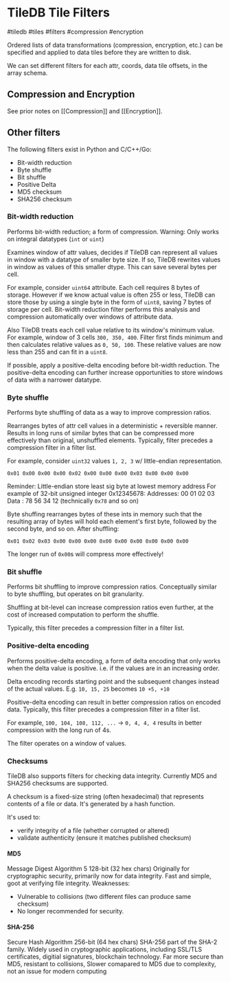# TileDB Tile Filters
#tiledb #tiles #filters #compression #encryption

Ordered lists of data transformations (compression, encryption, etc.)
can be specified and applied to data tiles before they are written to disk.

We can set different filters for each attr, coords, data tile offsets,
in the array schema.

## Compression and Encryption

See prior notes on [[Compression]] and [[Encryption]].

## Other filters

The following filters exist in Python and C/C++/Go:
- Bit-width reduction
- Byte shuffle
- Bit shuffle
- Positive Delta
- MD5 checksum
- SHA256 checksum

### Bit-width reduction

Performs bit-width reduction; a form of compression.
Warning: Only works on integral datatypes (`int` or `uint`)

Examines window of attr values,
decides if TileDB can represent all values in window 
with a datatype of smaller byte size.
If so, TileDB rewrites values in window as values of this smaller dtype.
This can save several bytes per cell.

For example, consider `uint64` attribute.
Each cell requires 8 bytes of storage.
However if we know actual value is often 255 or less,
TileDB can store those by using a single byte in the form of `uint8`,
saving 7 bytes of storage per cell.
Bit-width reduction filter performs this analysis and compression
automatically over windows of attribute data.

Also TileDB treats each cell value relative to its window's minimum value.
For example, window of 3 cells `300, 350, 400`.
Filter first finds minimum and then calculates relative values as `0, 50, 100`.
These relative values are now less than 255 and can fit in a `uint8`.

If possible, apply a positive-delta encoding before bit-width reduction.
The positive-delta encoding can further increase opportunities
to store windows of data with a narrower datatype.

### Byte shuffle

Performs byte shuffling of data as a way to improve compression ratios.

Rearranges bytes of attr cell values in a deterministic + reversible manner.
Results in long runs of similar bytes that can be compressed more effectively
than original, unshuffled elements.
Typically, filter precedes a compression filter in a filter list.

For example, consider `uint32` values `1, 2, 3` w/ little-endian representation.
```
0x01 0x00 0x00 0x00 0x02 0x00 0x00 0x00 0x03 0x00 0x00 0x00
```

Reminder: Little-endian store least sig byte at lowest memory address
For example of 32-bit unsigned integer 0x12345678:
Addresses: 00 01 02 03
Data     : 78 56 34 12 (technically `0x78` and so on)

Byte shuffing rearranges bytes of these ints in memory such that
the resulting array of bytes will hold each element's first byte,
followed by the second byte, and so on. After shuffling:
```
0x01 0x02 0x03 0x00 0x00 0x00 0x00 0x00 0x00 0x00 0x00 0x00
```
The longer run of `0x00`s will compress more effectively!

### Bit shuffle

Performs bit shuffling to improve compression ratios.
Conceptually similar to byte shuffling, but operates on bit granularity.

Shuffling at bit-level can increase compression ratios even further,
at the cost of increased computation to perform the shuffle.

Typically, this filter precedes a compression filter in a filter list.

### Positive-delta encoding

Performs positive-delta encoding,
a form of delta encoding that only works when the delta value is positive.
i.e. if the values are in an increasing order.

Delta encoding records starting point and the subsequent changes
instead of the actual values.
E.g. `10, 15, 25` becomes `10 +5, +10`

Positive-delta encoding can result in better compression ratios on encoded data.
Typically, this filter precedes a compression filter in a filter list.

For example, `100, 104, 108, 112, ...` -> `0, 4, 4, 4`
results in better compression with the long run of 4s.

The filter operates on a window of values. 

### Checksums

TileDB also supports filters for checking data integrity.
Currently MD5 and SHA256 checksums are supported.

A checksum is a fixed-size string (often hexadecimal)
that represents contents of a file or data.
It's generated by a hash function.

It's used to:
- verify integrity of a file (whether corrupted or altered)
- validate authenticity (ensure it matches published checksum)

#### MD5

Message Digest Algorithm 5
128-bit (32 hex chars)
Originally for cryptographic security, primarily now for data integrity.
Fast and simple, goot at verifying file integrity.
Weaknesses:
- Vulnerable to collisions (two different files can produce same checksum)
- No longer recommended for security.

#### SHA-256 

Secure Hash Algorithm
256-bit (64 hex chars)
SHA-256 part of the SHA-2 family.
Widely used in cryptographic applications,
including SSL/TLS certificates, digitial signatures, blockchain technology.
Far more secure than MD5, resistant to collisions,
Slower comapared to MD5 due to complexity, not an issue for modern computing

